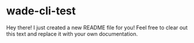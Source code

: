 # wade-cli-test
Hey there! I just created a new README file for you! 
Feel free to clear out this text and replace it with your own documentation.